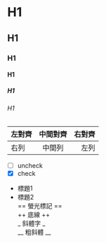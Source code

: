 # H1
## H1
### H1
#### H1
##### H1
###### H1
|**左對齊**|**中間對齊**|**右對齊**|
|:--------|:----------:|--------:|
|右列|中間列|左列|

- [ ] uncheck
- [x] check
- 標題1
- 標題2<br/>
== 螢光標記 == <br/>
++ 底線 ++ <br/>
_ 斜體字 _ <br/>
__ 粗斜體 __ <br/>


